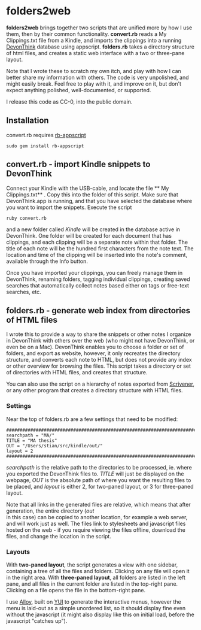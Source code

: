 # folders2web

**folders2web**  brings together two scripts that are unified more by how I use them, then by their common functionality.
**convert.rb**  reads a My Clippings.txt file from a Kindle, and imports the clippings into a running [DevonThink][1] database
using appscript. **folders.rb**  takes a directory structure of html files, and creates a static web interface with a two 
or three-pane layout.

Note that I wrote these to scratch my own itch, and play with how I can better share my information with others. The code
is very unpolished, and might easily break. Feel free to play with it, and improve on it, but don't expect anything polished,
well-documented, or supported.

I release this code as CC-0, into the public domain.

[1]: http://www.devon-technologies.com/products/devonthink/

## Installation

convert.rb requires [rb-appscript][2]
  
	sudo gem install rb-appscript
[2]: http://appscript.sourceforge.net/rb-appscript/install.html

## convert.rb - import Kindle snippets to DevonThink

Connect your Kindle with the USB-cable, and locate the file ** My Clippings.txt** . Copy this into the folder of this 
script. Make sure that DevonThink.app is running, and that you have selected the database where you want to import
the snippets. Execute the script

	ruby convert.rb
  
and a new folder called *Kindle* will be created in the database active in DevonThink. One folder will be created for each
document that has clippings, and each clipping will be a separate note within that folder. The title of each note will
be the hundred first characters from the note text. The location and time of the clipping will be inserted into the
note's comment, available through the Info button.

Once you have imported your clippings, you can freely manage them in DevonThink, renaming folders, tagging individual 
clippings, creating saved searches that automatically collect notes based either on tags or free-text searches, etc.

## folders.rb - generate web index from directories of HTML files

I wrote this to provide a way to share the snippets or other notes I organize in DevonThink with others over the web (who might
not have DevonThink, or even be on a Mac). DevonThink enables you to choose a folder or set of folders, and export as website,
however, it only recreates the directory structure, and converts each note to HTML, but does not provide any index or other
overview for browsing the files. This script takes a directory or set of directories with HTML files, and creates that structure.

You can also use the script on a hierarchy of notes exported from [Scrivener][3], or any other program that creates a directory
structure with HTML files.

[3]: http://www.literatureandlatte.com/scrivener.php

### Settings

Near the top of folders.rb are a few settings that need to be modified:

	#######################################################################
	searchpath = "MA/"  
	TITLE = "MA thesis"
	OUT = "/Users/stian/src/kindle/out/"
	layout = 2
	#######################################################################

*searchpath* is the relative path to the directories to be processed, ie. where you exported the DevonThink files to. *TITLE* will
just be displayed on the webpage, *OUT* is the absolute path of where you want the resulting files to be placed, and *layout* is 
either 2, for two-paned layout, or 3 for three-paned layout.

Note that all links in the generated files are relative, which means that after generation, the entire directory (*out*  
in this case) can be copied to another location, for example a web server, and will work just as well. The files link to 
stylesheets and javascript files hosted on the web - if you require viewing the files offline, download the files, and change
the location in the script.

### Layouts

With **two-paned layout**, the script generates a view with one sidebar, containing a tree of all the files and folders. Clicking
on any file will open it in the right area. With **three-paned layout**, all folders are listed in the left pane, and all
files in the current folder are listed in the top-right pane. Clicking on a file opens the file in the bottom-right pane.

I use [Alloy][4], built on [YUI][5] to generate the interactive menus, however the menu is laid-out as a simple unordered
list, so it should display fine even without the javascript (it might also display like this on initial load, before the 
javascript "catches up").

[4]: http://alloy.liferay.com/
[5]: http://developer.yahoo.com/yui/
